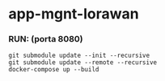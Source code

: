 # app-mgnt-lorawan

### RUN: (porta 8080)
    git submodule update --init --recursive
    git submodule update --remote --recursive
    docker-compose up --build
